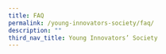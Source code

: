 ```yaml
---
title: FAQ
permalink: /young-innovators-society/faq/
description: ""
third_nav_title: Young Innovators’ Society
---
```

